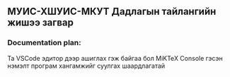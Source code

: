 ## МУИС-ХШУИС-МКУТ Дадлагын тайлангийн жишээ загвар

### Documentation plan: 

Та VSCode эдитор дээр ашиглах гэж байгаа бол MiKTeX Console гэсэн нэмэлт програм хангамжийг суулгах шаардлагатай